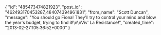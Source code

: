  {
   "id": "485473474821923",
   "post_id": "462493170453287_484074394961831",
   "from_name": "Scott Duncan",
   "message": "You should go Fiona! They'll try to control your mind and blow the year's budget, trying to find it!\n\nViv' La Resistance!",
   "created_time": "2013-02-27T05:36:52+0000"
 }
